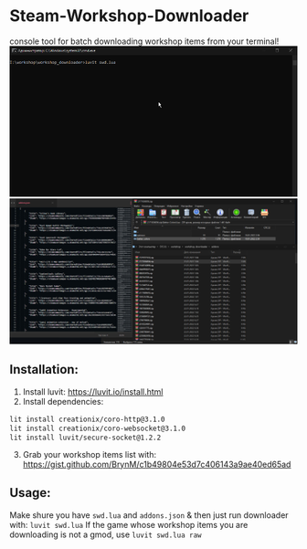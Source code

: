 # Steam-Workshop-Downloader
console tool for batch downloading workshop items from your terminal!
![Preview GIF](https://github.com/Be1zebub/Steam-Workshop-Downloader/blob/main/preview.gif?raw=true)
![Preview JPG](https://github.com/Be1zebub/Steam-Workshop-Downloader/blob/main/preview.jpg?raw=true)

## Installation:

1. Install luvit: https://luvit.io/install.html
2. Install dependencies:
```shell
lit install creationix/coro-http@3.1.0
lit install creationix/coro-websocket@3.1.0
lit install luvit/secure-socket@1.2.2
```
3. Grab your workshop items list with: https://gist.github.com/BrynM/c1b49804e53d7c406143a9ae40ed65ad

## Usage:
Make shure you have `swd.lua` and `addons.json` & then just run downloader with: `luvit swd.lua`
If the game whose workshop items you are downloading is not a gmod, use `luvit swd.lua raw`
